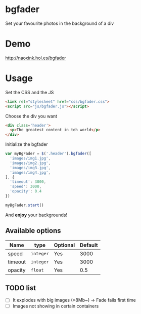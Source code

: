 # bgfader
Set your favourite photos in the background of a div

# Demo
http://naoxink.hol.es/bgfader

# Usage
Set the CSS and the JS
```html
<link rel="stylesheet" href="css/bgfader.css">
<script src="js/bgfader.js"></script>
```

Choose the div you want
```html
<div class='header'>
  <p>The greatest content in teh world</p>
</div>
```
Initialize the bgfader
```javascript
var myBgFader = $('.header').bgfader([
  'images/img1.jpg',
  'images/img2.jpg',
  'images/img3.jpg',
  'images/img4.jpg',
], {
  'timeout': 3000,
  'speed': 3000,
  'opacity': 0.4
})

myBgFader.start()
```

And **enjoy** your backgrounds!

## Available options
Name|type|Optional|Default
---|---|---|---
speed|`integer`|Yes|3000
timeout|`integer`|Yes|3000
opacity|`float`|Yes|0.5


## TODO list
- [ ] It explodes with big images (>8Mb~) -> Fade fails first time
- [ ] Images not showing in certain containers
